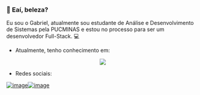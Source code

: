 ### 👋 Eaí, beleza?

Eu sou o Gabriel, atualmente sou estudante de Análise e Desenvolvimento de Sistemas pela PUCMINAS e estou no processo para ser um desenvolvedor Full-Stack. 💻


 + Atualmente, tenho conhecimento em:
<p align="center">
  <a href="https://skillicons.dev">
    <img src="https://skillicons.dev/icons?i=git,github,cs,html,js" />
  </a>
</p>

+ Redes sociais:

[![image](https://img.shields.io/badge/Instagram-E4405F?style=for-the-badge&logo=instagram&logoColor=white)](https://instagram/g_medeiros1)[![image](https://img.shields.io/badge/LinkedIn-0077B5?style=for-the-badge&logo=linkedin&logoColor=white)](https://www.linkedin.com/in/gabriel-medeiros0/)

<!--
**GabrielMedeiros1/GabrielMedeiros1** is a ✨ _special_ ✨ repository because its `README.md` (this file) appears on your GitHub profile.

Here are some ideas to get you started:

- 🔭 I’m currently working on ...
- 🌱 I’m currently learning ...
- 👯 I’m looking to collaborate on ...
- 🤔 I’m looking for help with ...
- 💬 Ask me about ...
- 📫 How to reach me: ...
- 😄 Pronouns: ...
- ⚡ Fun fact: ...
-->
